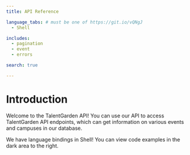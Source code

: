 ```yaml
---
title: API Reference

language_tabs: # must be one of https://git.io/vQNgJ
  - Shell

includes:
  - pagination
  - event
  - errors

search: true

---
```


# Introduction

Welcome to the TalentGarden API! You can use our API to access TalentGarden API endpoints, which can get information on various events and campuses in our database.

We have language bindings in Shell! You can view code examples in the dark area to the right.


<!-- docker run --rm --name ddp-api-docs -p 4567:4567 -v $(pwd)/source:/srv/slate/source slatedocs/slate serve -->